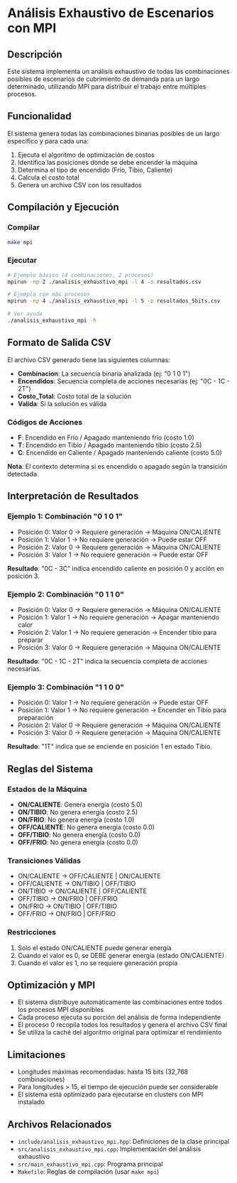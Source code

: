 # Análisis Exhaustivo de Escenarios con MPI

## Descripción

Este sistema implementa un análisis exhaustivo de todas las combinaciones posibles de escenarios de cubrimiento de demanda para un largo determinado, utilizando MPI para distribuir el trabajo entre múltiples procesos.

## Funcionalidad

El sistema genera todas las combinaciones binarias posibles de un largo específico y para cada una:
1. Ejecuta el algoritmo de optimización de costos
2. Identifica las posiciones donde se debe encender la máquina
3. Determina el tipo de encendido (Frío, Tibio, Caliente)
4. Calcula el costo total
5. Genera un archivo CSV con los resultados

## Compilación y Ejecución

### Compilar
```bash
make mpi
```

### Ejecutar
```bash
# Ejemplo básico (4 combinaciones, 2 procesos)
mpirun -np 2 ./analisis_exhaustivo_mpi -l 4 -o resultados.csv

# Ejemplo con más procesos
mpirun -np 4 ./analisis_exhaustivo_mpi -l 5 -o resultados_5bits.csv

# Ver ayuda
./analisis_exhaustivo_mpi -h
```

## Formato de Salida CSV

El archivo CSV generado tiene las siguientes columnas:

- **Combinacion**: La secuencia binaria analizada (ej: "0 1 0 1")
- **Encendidos**: Secuencia completa de acciones necesarias (ej: "0C - 1C - 2T")
- **Costo_Total**: Costo total de la solución
- **Valida**: Si la solución es válida

### Códigos de Acciones

- **F**: Encendido en Frío / Apagado manteniendo frío (costo 1.0)
- **T**: Encendido en Tibio / Apagado manteniendo tibio (costo 2.5)
- **C**: Encendido en Caliente / Apagado manteniendo caliente (costo 5.0)

**Nota**: El contexto determina si es encendido o apagado según la transición detectada.

## Interpretación de Resultados

### Ejemplo 1: Combinación "0 1 0 1"
- Posición 0: Valor 0 → Requiere generación → Máquina ON/CALIENTE
- Posición 1: Valor 1 → No requiere generación → Puede estar OFF
- Posición 2: Valor 0 → Requiere generación → Máquina ON/CALIENTE  
- Posición 3: Valor 1 → No requiere generación → Puede estar OFF

**Resultado**: "0C - 3C" indica encendido caliente en posición 0 y acción en posición 3.

### Ejemplo 2: Combinación "0 1 1 0"
- Posición 0: Valor 0 → Requiere generación → Máquina ON/CALIENTE
- Posición 1: Valor 1 → No requiere generación → Apagar manteniendo calor
- Posición 2: Valor 1 → No requiere generación → Encender tibio para preparar  
- Posición 3: Valor 0 → Requiere generación → Máquina ON/CALIENTE

**Resultado**: "0C - 1C - 2T" indica la secuencia completa de acciones necesarias.

### Ejemplo 3: Combinación "1 1 0 0"
- Posición 0: Valor 1 → No requiere generación → Puede estar OFF
- Posición 1: Valor 1 → No requiere generación → Encender en Tibio para preparación
- Posición 2: Valor 0 → Requiere generación → Máquina ON/CALIENTE
- Posición 3: Valor 0 → Requiere generación → Máquina ON/CALIENTE

**Resultado**: "1T" indica que se enciende en posición 1 en estado Tibio.

## Reglas del Sistema

### Estados de la Máquina
- **ON/CALIENTE**: Genera energía (costo 5.0)
- **ON/TIBIO**: No genera energía (costo 2.5)
- **ON/FRIO**: No genera energía (costo 1.0)
- **OFF/CALIENTE**: No genera energía (costo 0.0)
- **OFF/TIBIO**: No genera energía (costo 0.0)
- **OFF/FRIO**: No genera energía (costo 0.0)

### Transiciones Válidas
- ON/CALIENTE → OFF/CALIENTE | ON/CALIENTE
- OFF/CALIENTE → ON/TIBIO | OFF/TIBIO
- ON/TIBIO → ON/CALIENTE | OFF/CALIENTE
- OFF/TIBIO → ON/FRIO | OFF/FRIO
- ON/FRIO → ON/TIBIO | OFF/TIBIO
- OFF/FRIO → ON/FRIO | OFF/FRIO

### Restricciones
1. Solo el estado ON/CALIENTE puede generar energía
2. Cuando el valor es 0, se DEBE generar energía (estado ON/CALIENTE)
3. Cuando el valor es 1, no se requiere generación propia

## Optimización y MPI

- El sistema distribuye automáticamente las combinaciones entre todos los procesos MPI disponibles
- Cada proceso ejecuta su porción del análisis de forma independiente
- El proceso 0 recopila todos los resultados y genera el archivo CSV final
- Se utiliza la caché del algoritmo original para optimizar el rendimiento

## Limitaciones

- Longitudes máximas recomendadas: hasta 15 bits (32,768 combinaciones)
- Para longitudes > 15, el tiempo de ejecución puede ser considerable
- El sistema está optimizado para ejecutarse en clusters con MPI instalado

## Archivos Relacionados

- `include/analisis_exhaustivo_mpi.hpp`: Definiciones de la clase principal
- `src/analisis_exhaustivo_mpi.cpp`: Implementación del análisis exhaustivo
- `src/main_exhaustivo_mpi.cpp`: Programa principal
- `Makefile`: Reglas de compilación (usar `make mpi`) 